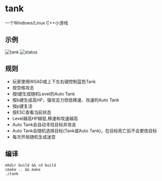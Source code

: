 # tank
一个Windows/Linux C++小游戏
## 示例
![tank](https://gitee.com/cmvy2020/tank/raw/master/examples/tank-example.png)
![status](https://gitee.com/cmvy2020/tank/raw/master/examples/status-example.png)
## 规则
- 玩家使用WSAD或上下左右键控制蓝色Tank
- 按空格攻击
- 按l键生成随机Level的Auto Tank
- 按b键生成高HP，强攻击力但低移速、攻速的Auto Tank
- 按p键复活
- 按ESC查看当前状态
- Level越高HP越低,移速和攻速越高
- Auto Tank会自动寻找目标并攻击
- Auto Tank会随机选择目标(Tank或Auto Tank)，在目标死亡前不会更改目标
- 每次开局随机生成迷宫
## 编译
```
mkdir build && cd build 
cmake .. && make
./tank
```